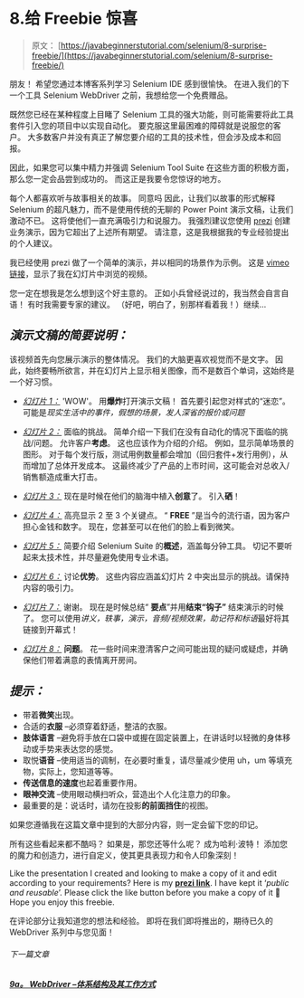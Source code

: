 # 8.给 Freebie 惊喜

> 原文： [https://javabeginnerstutorial.com/selenium/8-surprise-freebie/](https://javabeginnerstutorial.com/selenium/8-surprise-freebie/)

朋友！ 希望您通过本博客系列学习 Selenium IDE 感到很愉快。 在进入我们的下一个工具 Selenium WebDriver 之前，我想给您一个免费赠品。

既然您已经在某种程度上目睹了 Selenium 工具的强大功能，则可能需要将此工具套件引入您的项目中以实现自动化。 要克服这里最困难的障碍就是说服您的客户。 大多数客户并没有真正了解您要介绍的工具的技术性，但会涉及成本和回报。

因此，如果您可以集中精力并强调 Selenium Tool Suite 在这些方面的积极方面，那么您一定会品尝到成功的。 而这正是我要令您惊讶的地方。

每个人都喜欢听与故事相关的故事。 同意吗 因此，让我们以故事的形式解释 Selenium 的超凡魅力，而不是使用传统的无聊的 Power Point 演示文稿，让我们激动不已。 这将使他们一直充满吸引力和说服力。 我强烈建议您使用 [prezi](https://prezi.com/) 创建业务演示，因为它超出了上述所有期望。 请注意，这是我根据我的专业经验提出的个人建议。

我已经使用 prezi 做了一个简单的演示，并以相同的场景作为示例。 这是 [vimeo 链接](https://vimeo.com/188186769)，显示了我在幻灯片中浏览的视频。

您一定在想我是怎么想到这个好主意的。 正如小兵曾经说过的，我当然会自言自语！ 有时我需要专家的建议。 （好吧，明白了，别那样看着我！）继续…

## *演示文稿的简要说明：*

该视频首先向您展示演示的整体情况。 我们的大脑更喜欢视觉而不是文字。 因此，始终要畅所欲言，并在幻灯片上显示相关图像，而不是数百个单词，这始终是一个好习惯。

*   *<u>幻灯片 1：</u>* 'WOW'。 用**爆炸**打开演示文稿！ 首先要引起您对样式的“迷恋”。 可能是*现实生活中的事件，假想的场景，发人深省的报价或问题*

*   *<u>幻灯片 2：</u>* 面临的挑战。 简单介绍一下我们在没有自动化的情况下面临的挑战/问题。 允许客户**考虑**。 这也应该作为介绍的介绍。 例如，显示简单场景的图形。 对于每个发行版，测试用例数量都会增加（回归套件+发行用例），从而增加了总体开发成本。 这最终减少了产品的上市时间，这可能会对总收入/销售额造成重大打击。

*   *<u>幻灯片 3：</u>* 现在是时候在他们的脑海中植入**创意**了。 引入**硒**！

*   *<u>幻灯片 4：</u>* 高亮显示 2 至 3 个关键点。 “ **FREE** ”是当今的流行语，因为客户担心金钱和数字。 现在，您甚至可以在他们的脸上看到微笑。

*   *<u>幻灯片 5：</u>* 简要介绍 Selenium Suite 的**概述**，涵盖每分钟工具。 切记不要听起来太技术性，并尽量避免使用专业术语。

*   *<u>幻灯片 6：</u>* 讨论**优势**。 这些内容应涵盖幻灯片 2 中突出显示的挑战。请保持内容的吸引力。

*   *<u>幻灯片 7：</u>* 谢谢。 现在是时候总结“ **要点**”并用**结束“钩子”** 结束演示的时候了。 您可以使用*讲义，轶事，演示，音频/视频效果，助记符和标语*最好将其链接到开幕式！
*   *<u>幻灯片 8：</u>* **问题**。 花一些时间来澄清客户之间可能出现的疑问或疑虑，并确保他们带着满意的表情离开房间。

## *提示：*

*   带着**微笑**出现。
*   合适的**衣服** –必须穿着舒适，整洁的衣服。
*   **肢体语言** –避免将手放在口袋中或握在固定装置上，在讲话时以轻微的身体移动或手势来表达您的感觉。
*   取悦**语音** –使用适当的调制，在必要时重复，请尽量减少使用 uh，um 等填充物，实际上，您知道等等。
*   **传送信息的速度**也起着重要作用。
*   **眼神交流** –使用眼动横扫听众，营造出个人化注意力的印象。
*   最重要的是：说话时，请勿在投影**的前面挡住**的视图。

如果您遵循我在这篇文章中提到的大部分内容，则一定会留下您的印记。

所有这些看起来都不酷吗？ 如果是，那您还等什么呢？ 成为哈利·波特！ 添加您的魔力和创造力，进行自定义，使其更具表现力和令人印象深刻！

Like the presentation I created and looking to make a copy of it and edit according to your requirements? Here is my **[prezi link](https://prezi.com/t23nditffrdy/?utm_campaign=share&utm_medium=copy&rc=ex0share)**. I have kept it ‘*public and reusable*’. Please click the like button before you make a copy of it 🙂 Hope you enjoy this freebie.

在评论部分让我知道您的想法和经验。 即将在我们即将推出的，期待已久的 WebDriver 系列中与您见面！

###### 下一篇文章

##### [9a。 WebDriver –体系结构及其工作方式](https://javabeginnerstutorial.com/selenium/9a-webdriver-architecture/ "9a. WebDriver – Architecture and how it works")